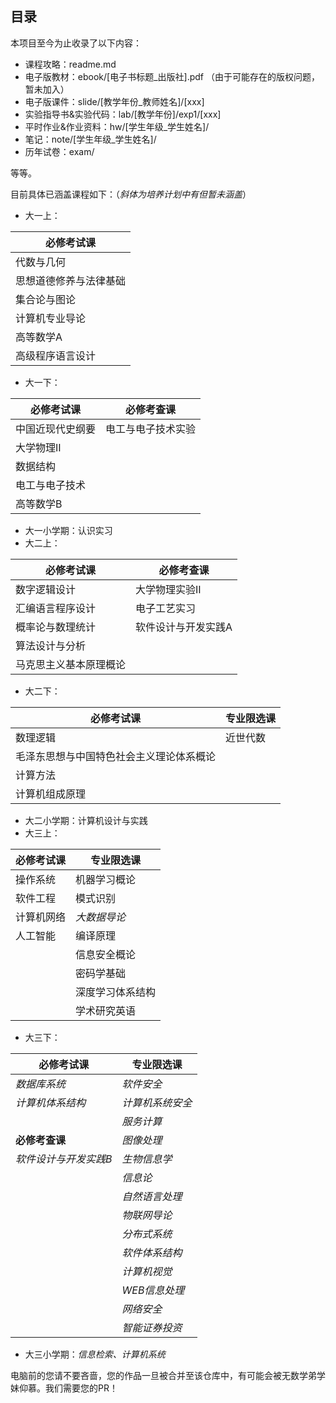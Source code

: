 ## 目录

本项目至今为止收录了以下内容：

- 课程攻略：readme.md
- 电子版教材：ebook/[电子书标题\_出版社].pdf （由于可能存在的版权问题，暂未加入）
- 电子版课件：slide/[教学年份\_教师姓名]/[xxx]
- 实验指导书&实验代码：lab/[教学年份]/exp1/[xxx]
- 平时作业&作业资料：hw/[学生年级\_学生姓名]/
- 笔记：note/[学生年级\_学生姓名]/
- 历年试卷：exam/

等等。

目前具体已涵盖课程如下：（*斜体为培养计划中有但暂未涵盖*）

- 大一上：

| 必修考试课             |
| ---------------------- |
| 代数与几何             |
| 思想道德修养与法律基础 |
| 集合论与图论           |
| 计算机专业导论         |
| 高等数学A              |
| 高级程序语言设计       |

- 大一下：

| 必修考试课       | 必修考查课         |
| ---------------- | ------------------ |
| 中国近现代史纲要 | 电工与电子技术实验 |
| 大学物理II       |                    |
| 数据结构         |                    |
| 电工与电子技术   |                    |
| 高等数学B        |                    |

- 大一小学期：认识实习
- 大二上：

| 必修考试课             | 必修考查课          |
| ---------------------- | ------------------- |
| 数字逻辑设计           | 大学物理实验II      |
| 汇编语言程序设计       | 电子工艺实习        |
| 概率论与数理统计       | 软件设计与开发实践A |
| 算法设计与分析         |                     |
| 马克思主义基本原理概论 |                     |

- 大二下：

| 必修考试课                               | 专业限选课 |
| ---------------------------------------- | ---------- |
| 数理逻辑                                 | 近世代数   |
| 毛泽东思想与中国特色社会主义理论体系概论 |            |
| 计算方法                                 |            |
| 计算机组成原理                           |            |

- 大二小学期：计算机设计与实践
- 大三上：

| 必修考试课 | 专业限选课       |
| ---------- | ---------------- |
| 操作系统   | 机器学习概论     |
| 软件工程   | 模式识别         |
| 计算机网络 | *大数据导论*     |
| 人工智能   | 编译原理         |
|            | 信息安全概论     |
|            | 密码学基础       |
|            | 深度学习体系结构 |
|            | 学术研究英语     |

- 大三下：

| 必修考试课            | 专业限选课       |
| --------------------- | ---------------- |
| *数据库系统*          | *软件安全*       |
| *计算机体系结构*      | *计算机系统安全* |
|                       | *服务计算*       |
| **必修考查课**        | *图像处理*       |
| *软件设计与开发实践B* | *生物信息学*     |
|                       | *信息论*         |
|                       | *自然语言处理*   |
|                       | *物联网导论*     |
|                       | *分布式系统*     |
|                       | *软件体系结构*   |
|                       | *计算机视觉*     |
|                       | *WEB信息处理*    |
|                       | *网络安全*       |
|                       | *智能证券投资*   |


- 大三小学期：*信息检索、计算机系统*

电脑前的您请不要吝啬，您的作品一旦被合并至该仓库中，有可能会被无数学弟学妹仰慕。我们需要您的PR！